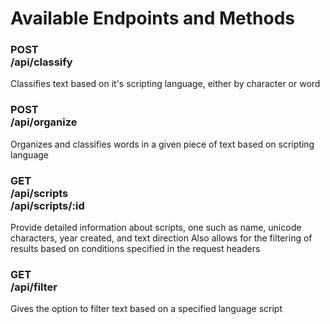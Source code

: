 # Available Endpoints and Methods

### POST <br />/api/classify

Classifies text based on it's scripting language, either by character or word

### POST <br />/api/organize

Organizes and classifies words in a given piece of text based on scripting language

### GET <br />/api/scripts <br /> /api/scripts/:id

Provide detailed information about scripts, one such as name, unicode characters, year created, and text direction
Also allows for the filtering of results based on conditions specified in the request headers

### GET <br />/api/filter

Gives the option to filter text based on a specified language script

